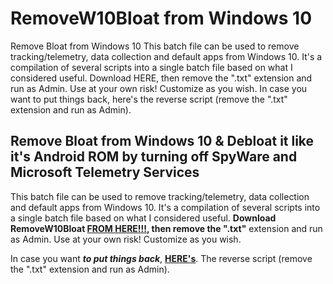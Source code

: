 # RemoveW10Bloat from Windows 10
Remove Bloat from Windows 10  This batch file can be used to remove tracking/telemetry, data collection and default apps from Windows 10. It's a compilation of several scripts into a single batch file based on what I considered useful. Download HERE, then remove the ".txt" extension and run as Admin. Use at your own risk! Customize as you wish.   In case you want to put things back, here's the reverse script (remove the ".txt" extension and run as Admin).

## Remove Bloat from Windows 10 & Debloat it like it's Android ROM by turning off SpyWare and Microsoft Telemetry Services

This batch file can be used to remove tracking/telemetry, data collection and default apps from Windows 10.
It's a compilation of several scripts into a single batch file based on what I considered useful.
**Download RemoveW10Bloat [FROM HERE!!!](https://github.com/komodev/RemoveW10Bloat/blob/master/RemoveW10Bloat.bat.txt "HERE"), then remove the ".txt"** extension and run as Admin.
Use at your own risk! Customize as you wish. 

In case you want **_to put things back_**, **[HERE's](https://github.com/komodev/RemoveW10Bloat/blob/master/PutBackW10Bloat.bat.txt "UNDO PROCES SCRIPT HERE")**. The reverse script (remove the ".txt" extension and run as Admin).
